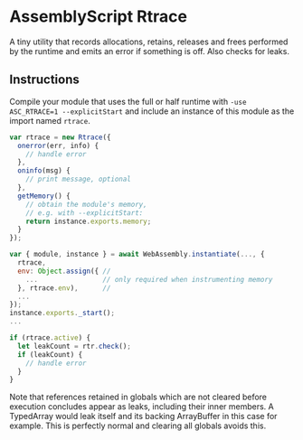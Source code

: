 # AssemblyScript Rtrace

A tiny utility that records allocations, retains, releases and frees performed by the runtime and emits an error if something is off. Also checks for leaks.

Instructions
------------

Compile your module that uses the full or half runtime with `-use ASC_RTRACE=1 --explicitStart` and include an instance of this module as the import named `rtrace`.

```js
var rtrace = new Rtrace({
  onerror(err, info) {
    // handle error
  },
  oninfo(msg) {
    // print message, optional
  },
  getMemory() {
    // obtain the module's memory,
    // e.g. with --explicitStart:
    return instance.exports.memory;
  }
});

var { module, instance } = await WebAssembly.instantiate(..., {
  rtrace,
  env: Object.assign({ //
    ...                // only required when instrumenting memory
  }, rtrace.env),      //
  ...
});
instance.exports._start();
...

if (rtrace.active) {
  let leakCount = rtr.check();
  if (leakCount) {
    // handle error
  }
}
```

Note that references retained in globals which are not cleared before execution concludes appear as leaks, including their inner members. A TypedArray would leak itself and its backing ArrayBuffer in this case for example. This is perfectly normal and clearing all globals avoids this.
